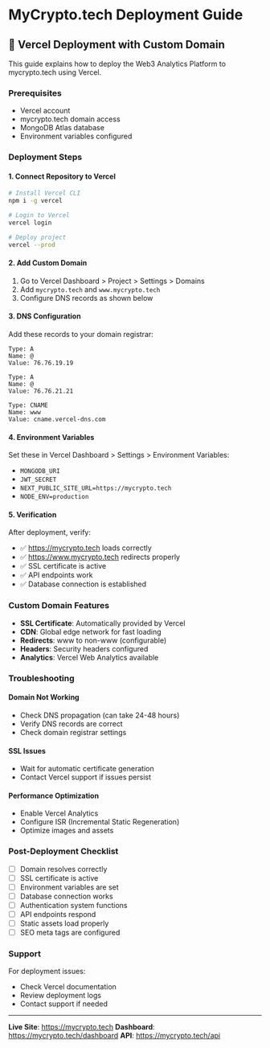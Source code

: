# MyCrypto.tech Deployment Guide

## 🚀 Vercel Deployment with Custom Domain

This guide explains how to deploy the Web3 Analytics Platform to mycrypto.tech using Vercel.

### Prerequisites

- Vercel account
- mycrypto.tech domain access
- MongoDB Atlas database
- Environment variables configured

### Deployment Steps

#### 1. Connect Repository to Vercel

```bash
# Install Vercel CLI
npm i -g vercel

# Login to Vercel
vercel login

# Deploy project
vercel --prod
```

#### 2. Add Custom Domain

1. Go to Vercel Dashboard > Project > Settings > Domains
2. Add `mycrypto.tech` and `www.mycrypto.tech`
3. Configure DNS records as shown below

#### 3. DNS Configuration

Add these records to your domain registrar:

```dns
Type: A
Name: @
Value: 76.76.19.19

Type: A
Name: @
Value: 76.76.21.21

Type: CNAME
Name: www
Value: cname.vercel-dns.com
```

#### 4. Environment Variables

Set these in Vercel Dashboard > Settings > Environment Variables:

- `MONGODB_URI`
- `JWT_SECRET`
- `NEXT_PUBLIC_SITE_URL=https://mycrypto.tech`
- `NODE_ENV=production`

#### 5. Verification

After deployment, verify:

- ✅ https://mycrypto.tech loads correctly
- ✅ https://www.mycrypto.tech redirects properly
- ✅ SSL certificate is active
- ✅ API endpoints work
- ✅ Database connection is established

### Custom Domain Features

- **SSL Certificate**: Automatically provided by Vercel
- **CDN**: Global edge network for fast loading
- **Redirects**: www to non-www (configurable)
- **Headers**: Security headers configured
- **Analytics**: Vercel Web Analytics available

### Troubleshooting

#### Domain Not Working
- Check DNS propagation (can take 24-48 hours)
- Verify DNS records are correct
- Check domain registrar settings

#### SSL Issues
- Wait for automatic certificate generation
- Contact Vercel support if issues persist

#### Performance Optimization
- Enable Vercel Analytics
- Configure ISR (Incremental Static Regeneration)
- Optimize images and assets

### Post-Deployment Checklist

- [ ] Domain resolves correctly
- [ ] SSL certificate is active
- [ ] Environment variables are set
- [ ] Database connection works
- [ ] Authentication system functions
- [ ] API endpoints respond
- [ ] Static assets load properly
- [ ] SEO meta tags are configured

### Support

For deployment issues:
- Check Vercel documentation
- Review deployment logs
- Contact support if needed

---

**Live Site**: https://mycrypto.tech
**Dashboard**: https://mycrypto.tech/dashboard
**API**: https://mycrypto.tech/api
